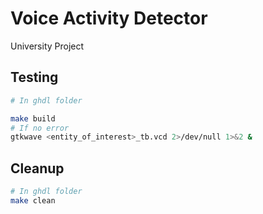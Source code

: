 # Voice Activity Detector
University Project

## Testing
```bash
# In ghdl folder

make build
# If no error
gtkwave <entity_of_interest>_tb.vcd 2>/dev/null 1>&2 &
```

## Cleanup
```bash
# In ghdl folder
make clean
```
